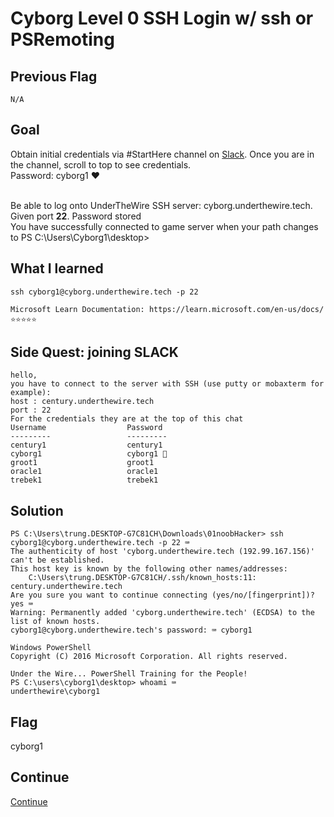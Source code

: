 # Cyborg Level 0 SSH Login w/ ssh or PSRemoting

## Previous Flag
```
N/A
```

## Goal
Obtain initial credentials via #StartHere channel on [Slack](https://communityinviter.com/apps/underthewire/under-the-wire). Once you are in the channel, scroll to top to see credentials.<br>
Password: cyborg1 ❤️<br><br>

Be able to log onto UnderTheWire SSH server: cyborg.underthewire.tech. Given port <b>22</b>.  Password stored <br>
You have successfully connected to game server when your path changes to PS C:\Users\Cyborg1\desktop>

## What I learned
```
ssh cyborg1@cyborg.underthewire.tech -p 22

Microsoft Learn Documentation: https://learn.microsoft.com/en-us/docs/ ⭐⭐⭐⭐⭐
```

## Side Quest: joining SLACK
```
hello,
you have to connect to the server with SSH (use putty or mobaxterm for example):
host : century.underthewire.tech
port : 22
For the credentials they are at the top of this chat
Username                  Password
---------                 ---------
century1                  century1
cyborg1                   cyborg1 🔐
groot1                    groot1
oracle1                   oracle1
trebek1                   trebek1
```

## Solution
```
PS C:\Users\trung.DESKTOP-G7C81CH\Downloads\01noobHacker> ssh cyborg1@cyborg.underthewire.tech -p 22 ⌨️
The authenticity of host 'cyborg.underthewire.tech (192.99.167.156)' can't be established.
This host key is known by the following other names/addresses:
    C:\Users\trung.DESKTOP-G7C81CH/.ssh/known_hosts:11: century.underthewire.tech
Are you sure you want to continue connecting (yes/no/[fingerprint])? yes ⌨️
Warning: Permanently added 'cyborg.underthewire.tech' (ECDSA) to the list of known hosts.
cyborg1@cyborg.underthewire.tech's password: ⌨️ cyborg1

Windows PowerShell 
Copyright (C) 2016 Microsoft Corporation. All rights reserved.

Under the Wire... PowerShell Training for the People!
PS C:\users\cyborg1\desktop> whoami ⌨️
underthewire\cyborg1
```

## Flag
cyborg1

## Continue
[Continue](./Cyborg0001.md)